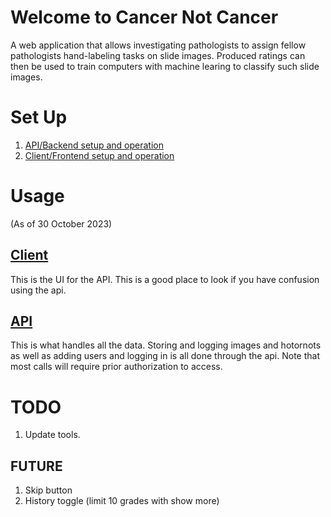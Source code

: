 # Welcome to Cancer Not Cancer

A web application that allows investigating pathologists to assign fellow pathologists hand-labeling tasks on slide images. Produced ratings can then be used to train computers with machine learing to classify such slide images.

# Set Up

1. [API/Backend setup and operation](api/README.md#api---server)
2. [Client/Frontend setup and operation](Client/README.md#client)

# Usage

(As of 30 October 2023)

## [Client](client/README.md)

This is the UI for the API. This is a good place to look if you have confusion using the api.

## [API](api/README.md)

This is what handles all the data. Storing and logging images and hotornots as well as adding users and logging in is all done through the api. Note that most calls will require prior authorization to access.

# TODO

1. Update tools.

## FUTURE
1. Skip button
2. History toggle (limit 10 grades with show more)
